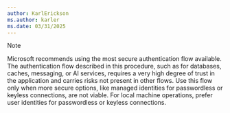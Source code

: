 ```yaml
---
author: KarlErickson
ms.author: karler
ms.date: 03/31/2025
---
```


> [!NOTE]
> Microsoft recommends using the most secure authentication flow available. The authentication flow described in this procedure, such as for databases, caches, messaging, or AI services, requires a very high degree of trust in the application and carries risks not present in other flows. Use this flow only when more secure options, like managed identities for passwordless or keyless connections, are not viable. For local machine operations, prefer user identities for passwordless or keyless connections.
